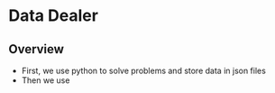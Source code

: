 # Data Dealer

## Overview
- First, we use python to solve problems and store data in json files
- Then we use 
